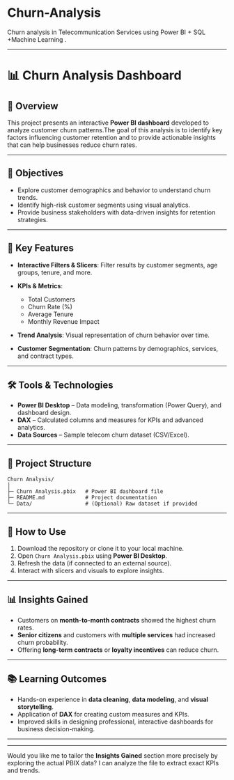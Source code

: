 # Churn-Analysis
Churn analysis in Telecommunication Services using Power BI + SQL +Machine Learning .

---

# 📊 Churn Analysis Dashboard

## 📌 Overview

This project presents an interactive **Power BI dashboard** developed to analyze customer churn patterns.The goal of this analysis is to identify key factors influencing customer retention and to provide actionable insights that can help businesses reduce churn rates.

---

## 🎯 Objectives

* Explore customer demographics and behavior to understand churn trends.
* Identify high-risk customer segments using visual analytics.
* Provide business stakeholders with data-driven insights for retention strategies.

---

## 🔑 Key Features

* **Interactive Filters & Slicers**: Filter results by customer segments, age groups, tenure, and more.
* **KPIs & Metrics**:

  * Total Customers
  * Churn Rate (%)
  * Average Tenure
  * Monthly Revenue Impact
* **Trend Analysis**: Visual representation of churn behavior over time.
* **Customer Segmentation**: Churn patterns by demographics, services, and contract types.

---

## 🛠️ Tools & Technologies

* **Power BI Desktop** – Data modeling, transformation (Power Query), and dashboard design.
* **DAX** – Calculated columns and measures for KPIs and advanced analytics.
* **Data Sources** – Sample telecom churn dataset (CSV/Excel).

---

## 📂 Project Structure

```
Churn Analysis/
│
├─ Churn Analysis.pbix   # Power BI dashboard file
├─ README.md             # Project documentation
└─ Data/                 # (Optional) Raw dataset if provided
```

---

## 🚀 How to Use

1. Download the repository or clone it to your local machine.
2. Open `Churn Analysis.pbix` using **Power BI Desktop**.
3. Refresh the data (if connected to an external source).
4. Interact with slicers and visuals to explore insights.

---

## 📊 Insights Gained

* Customers on **month-to-month contracts** showed the highest churn rates.
* **Senior citizens** and customers with **multiple services** had increased churn probability.
* Offering **long-term contracts** or **loyalty incentives** can reduce churn.

---

## 📚 Learning Outcomes

* Hands-on experience in **data cleaning**, **data modeling**, and **visual storytelling**.
* Application of **DAX** for creating custom measures and KPIs.
* Improved skills in designing professional, interactive dashboards for business decision-making.

---

---

Would you like me to tailor the **Insights Gained** section more precisely by exploring the actual PBIX data? I can analyze the file to extract exact KPIs and trends.
